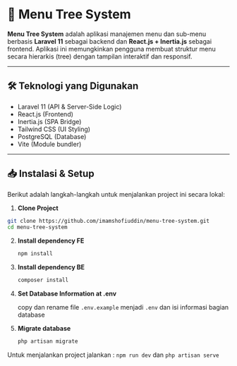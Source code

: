 # 📁 Menu Tree System

**Menu Tree System** adalah aplikasi manajemen menu dan sub-menu berbasis **Laravel 11** sebagai backend dan **React.js + Inertia.js** sebagai frontend. Aplikasi ini memungkinkan pengguna membuat struktur menu secara hierarkis (tree) dengan tampilan interaktif dan responsif.

---

## 🛠️ Teknologi yang Digunakan

- Laravel 11 (API & Server-Side Logic)
- React.js (Frontend)
- Inertia.js (SPA Bridge)
- Tailwind CSS (UI Styling)
- PostgreSQL (Database)
- Vite (Module bundler)

---

## 📥 Instalasi & Setup

Berikut adalah langkah-langkah untuk menjalankan project ini secara lokal:

1. **Clone Project**

```bash
git clone https://github.com/imamshofiuddin/menu-tree-system.git
cd menu-tree-system
```

2. **Install dependency FE**
   ```bash
   npm install
   ```
3. **Install dependency BE**
   ```bash
   composer install
   ```
4. **Set Database Information at .env**

   copy dan rename file ```.env.example``` menjadi ```.env``` dan isi informasi bagian database
   
6. **Migrate database**
   ```bash
   php artisan migrate
   ```
Untuk menjalankan project jalankan :
```npm run dev``` dan ```php artisan serve```
